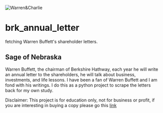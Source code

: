 ![Warren&Charlie](https://www.gannett-cdn.com/presto/2019/05/03/USAT/5ce47758-8fdd-4bb2-9abd-8742318621a3-6106.jpg?crop=6000,4000,x0,y0&width=1320&height=880&format=pjpg&auto=webp)


# brk_annual_letter
fetching Warren Buffett's shareholder letters.

## Sage of Nebraska

Warren Buffett, the chairman of Berkshire Hathway, each year he will write an annual letter to the shareholders, he will talk about business, investments, and life lessons.
I have been a fan of Warren Buffett and I am fond with his writings. I do this as a python project to scrape the letters back for my own study.

Disclaimer: This project is for education only, not for business or profit, if you are interesting in buying a copy please go this [link](https://www.amazon.com/Berkshire-Hathaway-Letters-Shareholders-Buffett/dp/0615975070/ref=sr_1_fkmr0_1?s=books&ie=UTF8&qid=1511796222&sr=1-1-fkmr0&keywords=berkshire+hathaway+letters+to+shareholders%2C+2014)
